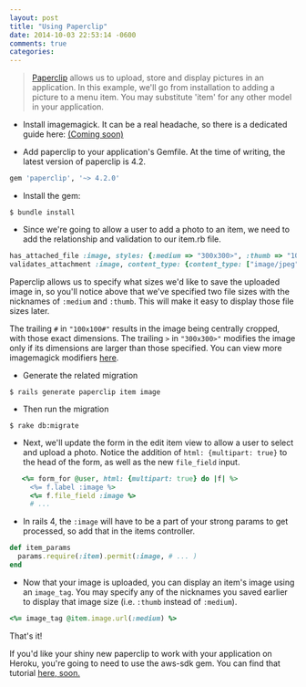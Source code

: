 ```yaml
---
layout: post
title: "Using Paperclip"
date: 2014-10-03 22:53:14 -0600
comments: true
categories:
---
```


>[Paperclip](https://github.com/thoughtbot/paperclip) allows us to upload, store and display pictures in an application. In this example, we'll go from installation to adding a picture to a menu item. You may substitute 'item' for any other model in your application.

* Install imagemagick. It can be a real headache, so there is a dedicated guide here: [(Coming soon)](#)

* Add paperclip to your application's Gemfile. At the time of writing, the latest version of paperclip is 4.2.

``` ruby Gemfile
gem 'paperclip', '~> 4.2.0'
```

* Install the gem:

```
$ bundle install
```

* Since we're going to allow a user to add a photo to an item, we need to add the relationship and validation to our item.rb file.

``` ruby item.rb
has_attached_file :image, styles: {:medium => "300x300>", :thumb => "100x100#"}
validates_attachment :image, content_type: {content_type: ["image/jpeg", "image/jpeg", "image/png", "image/gif"]}
```
Paperclip allows us to specify what sizes we'd like to save the uploaded image in, so you'll notice above that we've specified two file sizes
with the nicknames of `:medium` and `:thumb`. This will make it easy to display those file sizes later.

The trailing `#` in `"100x100#"` results in the image being centrally cropped, with those exact dimensions. The trailing  `>` in `"300x300>"`
modifies the image only if its dimensions are larger than those specified.
You can view more imagemagick modifiers [here](http://www.imagemagick.org/script/command-line-processing.php#geometry).

* Generate the related migration
```
$ rails generate paperclip item image
```

* Then run the migration
```
$ rake db:migrate
```

* Next, we'll update the form in the edit item view to allow a user to select and upload a photo.
Notice the addition of `html: {multipart: true}` to the head of the form, as well as the new `file_field` input.
``` ruby edit.html.erb
   <%= form_for @user, html: {multipart: true} do |f| %>
     <%= f.label :image %>
     <%= f.file_field :image %>
     # ...
```

* In rails 4, the `:image` will have to be a part of your strong params to get processed, so add that in the items controller.
``` ruby items_controller.rb
def item_params
  params.require(:item).permit(:image, # ... )
end
```

* Now that your image is uploaded, you can display an item's image using an `image_tag`.
You may specify any of the nicknames you saved earlier to display that image size (i.e. `:thumb` instead of `:medium`).
``` ruby show.html.erb
<%= image_tag @item.image.url(:medium) %>
```

That's it!

If you'd like your shiny new paperclip to work with your application on Heroku, you're going to need to use the aws-sdk gem. You can find that tutorial [here, soon.]('#')
